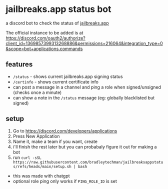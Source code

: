 # jailbreaks.app status bot

a discord bot to check the status of [jailbreaks.app](https://jailbreaks.app) 

The official instance to be added is at https://discord.com/oauth2/authorize?client_id=1369857399313268886&permissions=216064&integration_type=0&scope=bot+applications.commands

## features

* `/status` - shows current jailbreaks.app signing status
* `/certinfo` - shows current certificate info
* can post a message in a channel and ping a role when signed/unsigned (checks once a minute)
* can show a note in the `/status` message (eg: globally blacklisted but signed)

## setup

1. Go to https://discord.com/developers/applications
2. Press New Application
3. Name it, make a team if you want, create
4. i'll finish the rest later but you can probabaly figure it out for making a bot
5. run `curl -sSL https://raw.githubusercontent.com/bradleytechman/jailbreaksappstatus/refs/heads/main/setup.sh | bash`

* this was made with chatgpt
* optional role ping only works if `PING_ROLE_ID` is set
